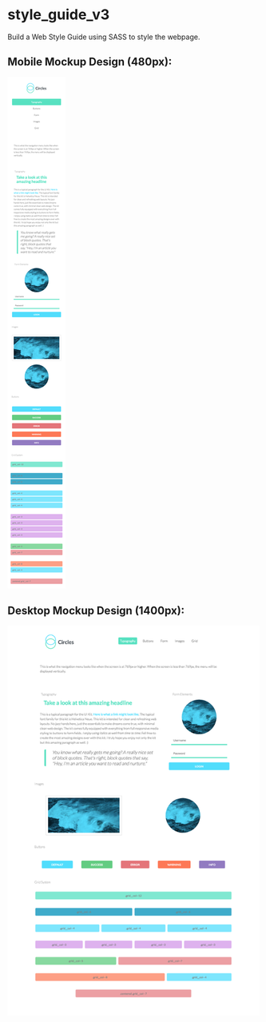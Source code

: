 # style_guide_v3
Build a Web Style Guide using SASS to style the webpage.

## Mobile Mockup Design (480px):
![alt text](https://github.com/hnbvt24/style_guide_v3/blob/master/mockups/mobile480px_mockup.png)

## Desktop Mockup Design (1400px):
![alt text](https://github.com/hnbvt24/style_guide_v3/blob/master/mockups/desktop1400px_mockup.png)
